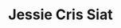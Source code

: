 ---
title: Jessie Cris Siat
subtext: Everything about web, mobile and progressive web apps.
index: true
---